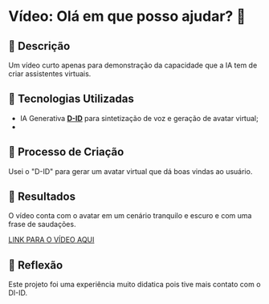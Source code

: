 # Vídeo: Olá em que posso ajudar? 🎥

## 📒 Descrição
Um vídeo curto apenas para demonstração da capacidade que a IA tem de criar assistentes virtuais.

## 🤖 Tecnologias Utilizadas
- IA Generativa **[D-ID](https://www.d-id.com)** para sintetização de voz e geração de avatar virtual;
- 
## 🧐 Processo de Criação
Usei o "D-ID" para gerar um avatar virtual que dá boas vindas ao usuário.

## 🚀 Resultados
O vídeo conta com o avatar em um cenário tranquilo e escuro e com uma frase de saudações.

[LINK PARA O VÍDEO AQUI]()

## 💭 Reflexão
Este projeto foi uma experiência muito didatica pois tive mais contato com o DI-ID.
